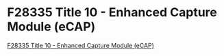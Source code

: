 # F28335 Title 10 - Enhanced Capture Module (eCAP)
[F28335 Title 10 - Enhanced Capture Module (eCAP)](https://aiwithcloud.com/2022/09/19/f28335_title_10___enhanced_capture_module_ecap/)